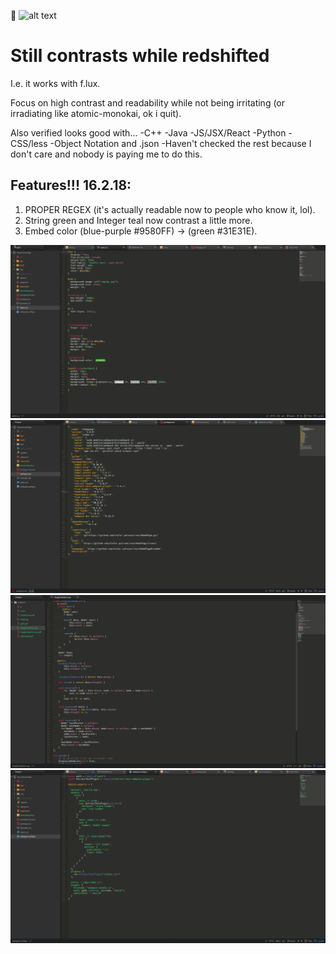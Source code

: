 :poop:
![alt text](./upadate.png)

# Still contrasts while redshifted
I.e. it works with f.lux.

Focus on high contrast and readability while not being irritating (or irradiating like atomic-monokai, ok i quit).

Also verified looks good with...
-C++
-Java
-JS/JSX/React
-Python
-CSS/less
-Object Notation and .json
-Haven't checked the rest because I don't care and nobody is paying me to do this.

## Features!!! 16.2.18:
1. PROPER REGEX (it's actually readable now to people who know it, lol).
2. String green and Integer teal now contrast a little more.
3. Embed color (blue-purple #9580FF) -> (green #31E31E).

![alt text](./2.png)
![alt text](./3.png)
![alt text](./4.png)
![alt text](./5.png)
